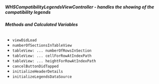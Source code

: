 ##### **WHSCompatibilityLegendsViewController** - handles the showing of the compatibility legends

###### **Methods and Calculated Variables**
- `viewDidLoad`
- `numberOfSectionsInTableView`
- `tableView: ... numberOfRowsInSection`
- `tableView: ... cellForRowAtIndexPath`
- `tableView: ... heightForRowAtIndexPath`
- `cancelButtonDidTapped`
- `initializeHeaderDetails`
- `initializeLegendsDataSource`